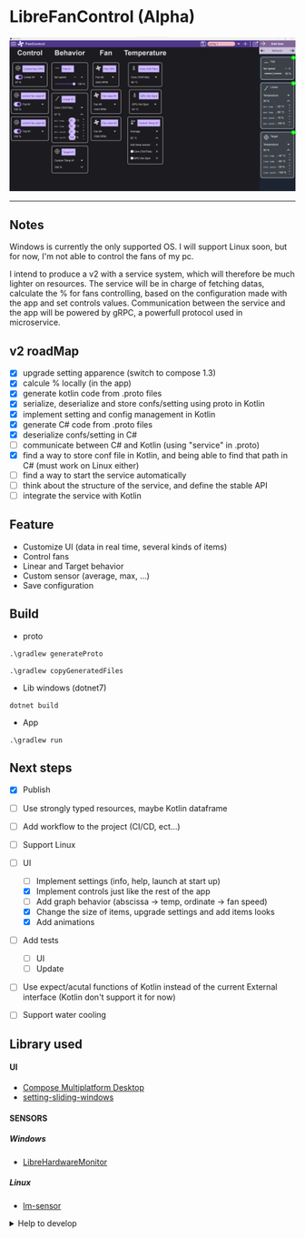 # LibreFanControl (Alpha)

<img src="assets/mainPage.png" alt="app image">

------


## Notes
Windows is currently the only supported OS. I will support Linux soon, but for now, I'm not able to control the fans of my pc.

I intend to produce a v2 with a service system, which will therefore be much lighter on resources. The service will be in charge of fetching datas, calculate the % for fans controlling, based on the configuration made with the app and set controls values. Communication between the service and the app will be powered by gRPC, a powerfull protocol used in microservice.

## v2 roadMap
- [x] upgrade setting apparence (switch to compose 1.3)
- [x] calcule % locally (in the app)
- [x] generate kotlin code from .proto files
- [x] serialize, deserialize and store confs/setting using proto in Kotlin
- [x] implement setting and config management in Kotlin
- [x] generate C# code from .proto files
- [x] deserialize confs/setting in C#
- [ ] communicate between C# and Kotlin (using "service" in .proto)
- [x] find a way to store conf file in Kotlin, and being able to find that path in C# (must work on Linux either)
- [ ] find a way to start the service automatically
- [ ] think about the structure of the service, and define the stable API
- [ ] integrate the service with Kotlin

## Feature
- Customize UI (data in real time, several kinds of items)
- Control fans
- Linear and Target behavior
- Custom sensor (average, max, ...)
- Save configuration



## Build
- proto
```
.\gradlew generateProto
```
```
.\gradlew copyGeneratedFiles
```

- Lib windows (dotnet7)
```
dotnet build
```
- App
```
.\gradlew run 
```

## Next steps

- [x] Publish
- [ ] Use strongly typed resources, maybe Kotlin dataframe
- [ ] Add workflow to the project (CI/CD, ect...)
- [ ] Support Linux
- [ ] UI
  - [ ] Implement settings (info, help, launch at start up)
  - [x] Implement controls just like the rest of the app
  - [ ] Add graph behavior (abscissa -> temp, ordinate -> fan speed)
  - [x] Change the size of items, upgrade settings and add items looks
  - [x] Add animations
- [ ] Add tests
  - [ ] UI
  - [ ] Update
- [ ] Use expect/acutal functions of Kotlin instead of the current External interface (Kotlin don't support it for now)
- [ ] Support water cooling


## Library used

#### UI
- [Compose Multiplatform Desktop](https://www.jetbrains.com/lp/compose-mpp/)
- [setting-sliding-windows](https://github.com/wiiznokes/setting-sliding-windows)
#### SENSORS
##### Windows
- [LibreHardwareMonitor](https://github.com/LibreHardwareMonitor/LibreHardwareMonitor)
##### Linux
- [lm-sensor](https://github.com/lm-sensors/lm-sensors)

  
<details>
<summary>Help to develop</summary>
<br/>
  
> LibreHardwareMonitor [implementation](https://github.com/lich426/FanCtrl) in C#

> Github of [compose-desktop](https://github.com/JetBrains/compose-jb)

> Video about grpc https://www.youtube.com/watch?v=8C-mRgffoFQ 

> grpc guide https://github.com/grpc-ecosystem/awesome-grpc#lang-java

</details>

